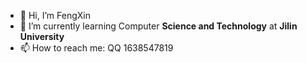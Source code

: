 - 👋 Hi, I’m FengXin
- 🌱 I’m currently learning Computer **Science and Technology** at **Jilin University**
- 📫 How to reach me:  QQ 1638547819

<!---
1638547819/1638547819 is a ✨ special ✨ repository because its `README.md` (this file) appears on your GitHub profile.
You can click the Preview link to take a look at your changes.
--->
